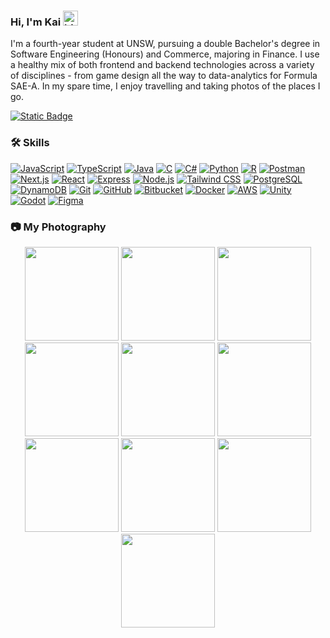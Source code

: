 ### Hi, I'm Kai <img src="https://github.com/user-attachments/assets/c439fee7-9e60-4704-939a-ec6dc3964c72" width="24px" alt="hi">

I'm a fourth-year student at UNSW, pursuing a double Bachelor's degree in Software Engineering (Honours) and Commerce, majoring in Finance.
I use a healthy mix of both frontend and backend technologies across a variety of disciplines - from game design all the way to
data-analytics for Formula SAE-A. In my spare time, I enjoy travelling and taking photos of the places I go. 

[![Static Badge](https://img.shields.io/badge/kaisequeira.com-blue?style=for-the-badge&logo=nextdotjs&logoColor=%23ffffff)](https://www.kaisequeira.com/)

### 🛠 Skills
[![JavaScript](https://skillicons.dev/icons?i=js)](https://developer.mozilla.org/en-US/docs/Web/JavaScript)
[![TypeScript](https://skillicons.dev/icons?i=ts)](https://www.typescriptlang.org/)
[![Java](https://skillicons.dev/icons?i=java)](https://www.java.com/)
[![C](https://skillicons.dev/icons?i=c)](https://en.cppreference.com/w/c/language)
[![C#](https://skillicons.dev/icons?i=cs)](https://docs.microsoft.com/en-us/dotnet/csharp/)
[![Python](https://skillicons.dev/icons?i=python)](https://www.python.org/)
[![R](https://skillicons.dev/icons?i=r)](https://www.r-project.org/)
[![Postman](https://skillicons.dev/icons?i=postman)](https://www.postman.com/)
[![Next.js](https://skillicons.dev/icons?i=nextjs)](https://nextjs.org/)
[![React](https://skillicons.dev/icons?i=react)](https://reactjs.org/)
[![Express](https://skillicons.dev/icons?i=express)](https://expressjs.com/)
[![Node.js](https://skillicons.dev/icons?i=nodejs)](https://nodejs.org/)
[![Tailwind CSS](https://skillicons.dev/icons?i=tailwind)](https://tailwindcss.com/)
[![PostgreSQL](https://skillicons.dev/icons?i=postgres)](https://www.postgresql.org/)
[![DynamoDB](https://skillicons.dev/icons?i=dynamodb)](https://aws.amazon.com/dynamodb/)
[![Git](https://skillicons.dev/icons?i=git)](https://git-scm.com/)
[![GitHub](https://skillicons.dev/icons?i=github)](https://github.com/)
[![Bitbucket](https://skillicons.dev/icons?i=bitbucket)](https://bitbucket.org/)
[![Docker](https://skillicons.dev/icons?i=docker)](https://www.docker.com/)
[![AWS](https://skillicons.dev/icons?i=aws)](https://aws.amazon.com/)
[![Unity](https://skillicons.dev/icons?i=unity)](https://unity.com/)
[![Godot](https://skillicons.dev/icons?i=godot)](https://godotengine.org/)
[![Figma](https://skillicons.dev/icons?i=figma)](https://www.figma.com/)

### 📷 My Photography

<p align="center">
  <img src="https://github.com/user-attachments/assets/0119ca2b-1b8e-4c7e-b09d-06aa69935d5a" width="150" />
  <img src="https://github.com/user-attachments/assets/9b644e6c-2b3e-4d6c-90c9-fdbd5b161dbc" width="150" />
  <img src="https://github.com/user-attachments/assets/73be01a7-8a1f-4731-aa91-d643a3a7893c" width="150" /> 
  <img src="https://github.com/user-attachments/assets/efc5b147-f090-4e17-b7fa-28067e4eab76" width="150" />
  <img src="https://github.com/user-attachments/assets/642bfa8f-a8dc-4d3a-be65-1fbb8b99d9dc" width="150" />
  <img src="https://github.com/user-attachments/assets/5afddb8f-0eff-41a9-8535-7c9ab1484b81" width="150" />
  <img src="https://github.com/user-attachments/assets/e1b31e5b-cbe2-4607-8db8-ed38ba35afae" width="150" />
  <img src="https://github.com/user-attachments/assets/bea4ed1e-a59d-4d51-8502-cd70c10a1356" width="150" />
  <img src="https://github.com/user-attachments/assets/cfa0b4da-b957-47f1-a717-f3d41f5c9403" width="150" />
  <img src="https://github.com/user-attachments/assets/5351d210-24bd-40f7-9c3b-1ee3f8415a02" width="150" />
</p>
